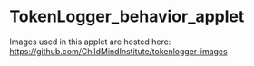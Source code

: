 # TokenLogger_behavior_applet

Images used in this applet are hosted here: https://github.com/ChildMindInstitute/tokenlogger-images 